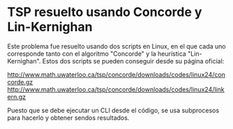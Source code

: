 # TSP resuelto usando Concorde y Lin-Kernighan

Este problema fue resuelto usando dos scripts en Linux, en el que cada uno corresponde tanto con el algoritmo "Concorde" y 
la heurística "Lin-Kernighan". Estos dos scripts se pueden conseguir desde su página oficial: 

http://www.math.uwaterloo.ca/tsp/concorde/downloads/codes/linux24/concorde.gz
http://www.math.uwaterloo.ca/tsp/concorde/downloads/codes/linux24/linkern.gz

Puesto que se debe ejecutar un CLI desde el código, se usa subprocesos para hacerlo y obtener sendos resultados.

